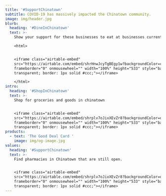 ```yaml
---
title: '#SupportChinatown'
subtitle: COVID-19 has massively impacted the Chinatown community.
image: img/header.jpg
blurb:
  heading: '#DineInChinatown'
  text: >-
    Show your support for these businesses to eat at businesses currently open.

    <html>


    <iframe class="airtable-embed"
    src="https://airtable.com/embed/shrHnwJcyTgBEgy1w?backgroundColor=cyan&layout=card&viewControls=on"
    frameborder="0" onmousewheel="" width="100%" height="533" style="background:
    transparent; border: 1px solid #ccc;"></iframe>

    </html> 
intro:
  heading: '#ShopInChinatown'
  text: >-
    Shop for groceries and goods in chinatown


    <iframe class="airtable-embed"
    src="https://airtable.com/embed/shrplv7oJixXEvZr8?backgroundColor=orange&viewControls=on"
    frameborder="0" onmousewheel="" width="100%" height="533" style="background:
    transparent; border: 1px solid #ccc;"></iframe>
products:
  - text: 'The Good Deal Card '
    image: img/og-image.jpg
values:
  heading: '#SupportChinatown'
  text: >-
    Find pharmacies in Chinatown that are still open. 


    <iframe class="airtable-embed"
    src="https://airtable.com/embed/shrplv7oJixXEvZr8?backgroundColor=orange&viewControls=on"
    frameborder="0" onmousewheel="" width="100%" height="533" style="background:
    transparent; border: 1px solid #ccc;"></iframe>
---
```

